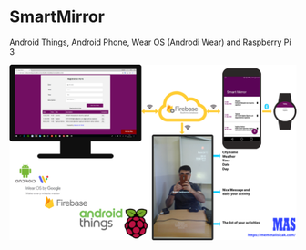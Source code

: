 # SmartMirror
Android Things, Android Phone, Wear OS (Androdi Wear) and Raspberry Pi 3

![Screenshot](https://github.com/MehmetAliSicak/SmartMirror/blob/master/AppImages/smartmirror%20purple.png)
